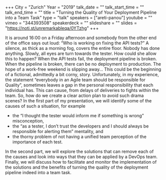 +++
City = "Zurich"
Year = "2019"
talk_date = ""
talk_start_time = ""
talk_end_time = ""
title = "Turning the Quality of Your Deployment Pipeline into a Team Task"
type = "talk"
speakers = ["areti-panou"]
youtube = ""
vimeo = "344393508"
speakerdeck = ""
slideshare = ""
slides = "https://noti.st/unremarkableqa/0YTzhg"
+++

It is around 16:00 on a Friday afternoon and somebody from the other end of the office says
out loud: “Who is working on fixing the API tests?” A silence, as thick as a morning fog,
covers the entire floor. Nobody has done anything. Slowly, all eyes are turn towards the
tester. How could she allow this to happen? When the API tests fail, the deployment pipeline
is broken. When the pipeline is broken, there can be no deployment to production. The hope
of a work-free weekend is slipping away…
This could be the beginning of a fictional, admittedly a bit corny, story. Unfortunately, in my
experience, the statement “everybody in an Agile team should be responsible for Quality”,
sometimes leaves a gap in the personal responsibility that each individual has. This can
cause, from delays of deliveries to fights within the team.
So, how do we create a clear action plan to avoid such drama scenes?
In the first part of my presentation, we will identify some of the causes of such a situation, for
example

- the “I thought the tester would inform me if something is wrong” misconception,
- the “as a tester, I don’t trust the developers and I should always be responsible for alerting
them” mentality, and
- the thorny problem of not having a unified team perception of the
importance of each test.

In the second part, we will explore the solutions that can remove each of the causes and look
into ways that they can be applied by a DevOps team. Finally, we will discuss how to
facilitate and monitor the implementation of the solutions and the benefits of turning the
quality of the deployment pipeline indeed into a team task.
